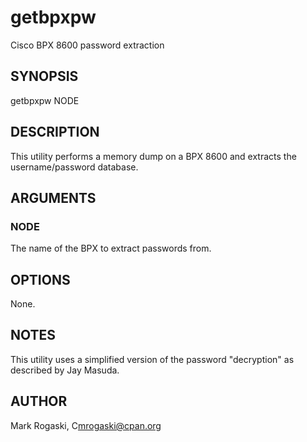 # getbpxpw

Cisco BPX 8600 password extraction

## SYNOPSIS

getbpxpw NODE

## DESCRIPTION

This utility performs a memory dump on a BPX 8600 and extracts the username/password database.

## ARGUMENTS

### NODE

The name of the BPX to extract passwords from.

## OPTIONS

None.

## NOTES

This utility uses a simplified version of the password "decryption" as
described by Jay Masuda.

## AUTHOR

Mark Rogaski, C<mrogaski@cpan.org>
